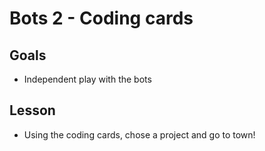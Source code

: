 # Bots 2 - Coding cards

## Goals

* Independent play with the bots

## Lesson

* Using the coding cards, chose a project and go to town!

